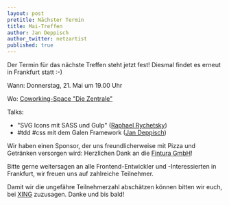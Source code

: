 ```yaml
---
layout: post
pretitle: Nächster Termin
title: Mai-Treffen
author: Jan Deppisch
author_twitter: netzartist
published: true
---
```


Der Termin für das nächste Treffen steht jetzt fest!  Diesmal findet es erneut in Frankfurt statt :-)

Wann: Donnerstag, 21. Mai um 19.00 Uhr

Wo: [Coworking-Space "Die Zentrale"](http://www.die-zentrale-ffm.de/)

Talks:

- "SVG Icons mit SASS und Gulp" ([Raphael Rychetsky](https://twitter.com/herzflimmern))
- #tdd #css mit dem Galen Framework ([Jan Deppisch](https://twitter.com/netzartist))

Wir haben einen Sponsor, der uns freundlicherweise mit Pizza und Getränken versorgen wird: Herzlichen Dank an die [Fintura GmbH](https://fintura.de/)!

Bitte gerne weitersagen an alle Frontend-Entwickler und -Interessierten in Frankfurt, wir freuen uns auf zahlreiche Teilnehmer.

Damit wir die ungefähre Teilnehmerzahl abschätzen können bitten wir euch, bei [XING](https://www.xing.com/events/mai-treffen-frontend-usergroup-rheinmain-1555838) zuzusagen. Danke und bis bald!
